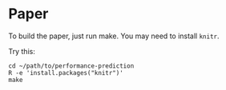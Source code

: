 # Paper

To build the paper, just run make. You may need to install `knitr`.

Try this:

~~~
cd ~/path/to/performance-prediction
R -e 'install.packages("knitr")'
make
~~~

